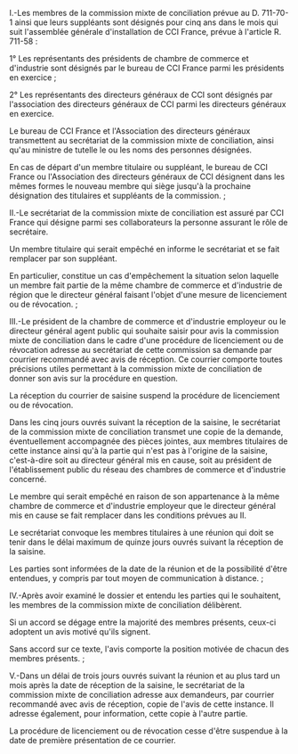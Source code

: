 I.-Les membres de la commission mixte de conciliation prévue au D. 711-70-1 ainsi que leurs suppléants sont désignés pour cinq ans dans le mois qui suit l'assemblée générale d'installation de CCI France, prévue à l'article R. 711-58 :

1° Les représentants des présidents de chambre de commerce et d'industrie sont désignés par le bureau de CCI France parmi les présidents en exercice ;

2° Les représentants des directeurs généraux de CCI sont désignés par l'association des directeurs généraux de CCI parmi les directeurs généraux en exercice.

Le bureau de CCI France et l'Association des directeurs généraux transmettent au secrétariat de la commission mixte de conciliation, ainsi qu'au ministre de tutelle le ou les noms des personnes désignées.

En cas de départ d'un membre titulaire ou suppléant, le bureau de CCI France ou l'Association des directeurs généraux de CCI désignent dans les mêmes formes le nouveau membre qui siège jusqu'à la prochaine désignation des titulaires et suppléants de la commission. ;

II.-Le secrétariat de la commission mixte de conciliation est assuré par CCI France qui désigne parmi ses collaborateurs la personne assurant le rôle de secrétaire.

Un membre titulaire qui serait empêché en informe le secrétariat et se fait remplacer par son suppléant.

En particulier, constitue un cas d'empêchement la situation selon laquelle un membre fait partie de la même chambre de commerce et d'industrie de région que le directeur général faisant l'objet d'une mesure de licenciement ou de révocation. ;

III.-Le président de la chambre de commerce et d'industrie employeur ou le directeur général agent public qui souhaite saisir pour avis la commission mixte de conciliation dans le cadre d'une procédure de licenciement ou de révocation adresse au secrétariat de cette commission sa demande par courrier recommandé avec avis de réception. Ce courrier comporte toutes précisions utiles permettant à la commission mixte de conciliation de donner son avis sur la procédure en question.

La réception du courrier de saisine suspend la procédure de licenciement ou de révocation.

Dans les cinq jours ouvrés suivant la réception de la saisine, le secrétariat de la commission mixte de conciliation transmet une copie de la demande, éventuellement accompagnée des pièces jointes, aux membres titulaires de cette instance ainsi qu'à la partie qui n'est pas à l'origine de la saisine, c'est-à-dire soit au directeur général mis en cause, soit au président de l'établissement public du réseau des chambres de commerce et d'industrie concerné.

Le membre qui serait empêché en raison de son appartenance à la même chambre de commerce et d'industrie employeur que le directeur général mis en cause se fait remplacer dans les conditions prévues au II.

Le secrétariat convoque les membres titulaires à une réunion qui doit se tenir dans le délai maximum de quinze jours ouvrés suivant la réception de la saisine.

Les parties sont informées de la date de la réunion et de la possibilité d'être entendues, y compris par tout moyen de communication à distance. ;

IV.-Après avoir examiné le dossier et entendu les parties qui le souhaitent, les membres de la commission mixte de conciliation délibèrent.

Si un accord se dégage entre la majorité des membres présents, ceux-ci adoptent un avis motivé qu'ils signent.

Sans accord sur ce texte, l'avis comporte la position motivée de chacun des membres présents. ;

V.-Dans un délai de trois jours ouvrés suivant la réunion et au plus tard un mois après la date de réception de la saisine, le secrétariat de la commission mixte de conciliation adresse aux demandeurs, par courrier recommandé avec avis de réception, copie de l'avis de cette instance. Il adresse également, pour information, cette copie à l'autre partie.

La procédure de licenciement ou de révocation cesse d'être suspendue à la date de première présentation de ce courrier.
